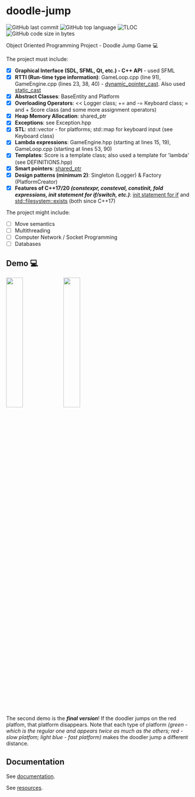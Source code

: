 # doodle-jump
![GitHub last commit](https://img.shields.io/github/last-commit/ralucatudor/doodle-jump.svg)
![GitHub top language](https://img.shields.io/github/languages/top/ralucatudor/doodle-jump.svg)
![TLOC](https://tokei.rs/b1/github/ralucatudor/doodle-jump)
![GitHub code size in bytes](https://img.shields.io/github/languages/code-size/ralucatudor/doodle-jump.svg)

Object Oriented Programming Project - Doodle Jump Game :computer:

The project must include:
- [x] **Graphical Interface (SDL, SFML, Qt, etc.) - C++ API** - used SFML
- [x] **RTTI (Run-time type information)**: GameLoop.cpp (line 91), GameEngine.cpp (lines 23, 38, 40) - [dynamic_pointer_cast](http://www.cplusplus.com/reference/memory/dynamic_pointer_cast/). Also used [static_cast](https://en.cppreference.com/w/cpp/language/static_cast)
- [x] **Abstract Classes**: BaseEntity and Platform
- [x] **Overloading Operators**: << Logger class; += and -= Keyboard class; = and + Score class (and some more assignment operators)
- [x] **Heap Memory Allocation**: shared_ptr
- [x] **Exceptions**: see Exception.hpp
- [x] **STL**: std::vector - for platforms; std::map for keyboard input (see Keyboard class)
- [x] **Lambda expressions**: GameEngine.hpp (starting at lines 15, 19), GameLoop.cpp (starting at lines 53, 90)
- [x] **Templates**: Score is a template class; also used a template for 'lambda' (see DEFINITIONS.hpp)
- [x] **Smart pointers**: [shared_ptr](https://en.cppreference.com/w/cpp/memory/shared_ptr)
- [x] **Design patterns (minimum 2)**: Singleton (Logger) & Factory (PlatformCreator)
- [x] **Features of C++17/20 _(constexpr, consteval, constinit, fold expressions, init statement for if/switch, etc.)_**: [init statement for if](https://en.cppreference.com/w/cpp/language/if) and [std::filesystem::exists](https://en.cppreference.com/w/cpp/filesystem/exists) (both since C++17)

The project might include:
- [ ] Move semantics
- [ ] Multithreading
- [ ] Computer Network / Socket Programming
- [ ] Databases

## Demo :computer:

<p>
<img src="res/screencast/demo.gif" width=30%>
<img src="res/screencast/final_demo.gif" width=30%>
</p>

The second demo is the ***final version***! If the doodler jumps on the red platfom, that platform disappears. Note that each type of platform _(green - which is the regular one and appears twice as much as the others; red - slow platfom; light blue - fast platform)_ makes the doodler jump a different distance.

## Documentation

See [documentation](documentation.md).

See [resources](resources.md).
